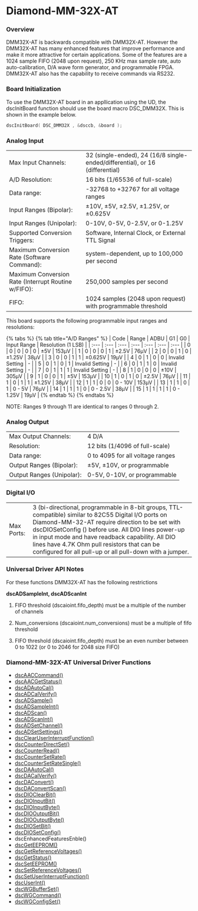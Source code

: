 # Diamond-MM-32X-AT

### Overview

DMM32X-AT is backwards compatible with DMM32X-AT. However the DMM32X-AT has many enhanced features that improve performance and make it more attractive for certain applications. Some of the features are a 1024 sample FIFO \(2048 upon request\), 250 KHz max sample rate, auto auto-calibration, D/A wave form generator, and programmable FPGA. DMM32X-AT also has the capability to receive commands via RS232.

### Board Initialization

To use the DMM32X-AT board in an appllication using the UD, the dscInitBoard function should use the board macro DSC\_DMM32X. This is shown in the example below.

```c
dscInitBoard( DSC_DMM32X , &dsccb, &board );
```

### Analog Input

|  |  |
| :--- | :--- |
| Max Input Channels: | 32 \(single-ended\), 24 \(16/8 single-ended/differential\), or 16 \(differential\) |
| A/D Resolution: | 16 bits \(1/65536 of full-scale\) |
| Data range: | -32768 to +32767 for all voltage ranges |
| Input Ranges \(Bipolar\): | ±10V, ±5V, ±2.5V, ±1.25V, or ±0.625V |
| Input Ranges \(Unipolar\): | 0-10V, 0-5V, 0-2.5V, or 0-1.25V |
| Supported Conversion Triggers: | Software, Internal Clock, or External TTL Signal |
| Maximum Conversion Rate \(Software Command\): | system-dependent, up to 100,000 per second |
| Maximum Conversion Rate \(Interrupt Routine w/FIFO\): | 250,000 samples per second |
| FIFO: | 1024 samples \(2048 upon request\) with programmable threshold |

This board supports the following programmable input ranges and resolutions:

{% tabs %}
{% tab title="A/D Ranges" %}
| Code | Range | ADBU | G1 | G0 | Input Range | Resolution \(1 LSB\) |
| :--- | :--- | :--- | :--- | :--- | :--- | :--- |
| 0 | 0 | 0 | 0 | 0 | ±5V | 153μV |
| 1 | 0 | 0 | 0 | 1 | ±2.5V | 76μV |
| 2 | 0 | 0 | 1 | 0 | ±1.25V | 38μV |
| 3 | 0 | 0 | 1 | 1 | ±0.625V | 19μV |
| 4 | 0 | 1 | 0 | 0 | Invalid Setting | - |
| 5 | 0 | 1 | 0 | 1 | Invalid Setting | - |
| 6 | 0 | 1 | 1 | 0 | Invalid Setting | - |
| 7 | 0 | 1 | 1 | 1 | Invalid Setting | - |
| 8 | 1 | 0 | 0 | 0 | ±10V | 305μV |
| 9 | 1 | 0 | 0 | 1 | ±5V | 153μV |
| 10 | 1 | 0 | 1 | 0 | ±2.5V | 76μV |
| 11 | 1 | 0 | 1 | 1 | ±1.25V | 38μV |
| 12 | 1 | 1 | 0 | 0 | 0 - 10V | 153μV |
| 13 | 1 | 1 | 0 | 1 | 0 - 5V | 76μV |
| 14 | 1 | 1 | 1 | 0 | 0 - 2.5V | 38μV |
| 15 | 1 | 1 | 1 | 1 | 0 - 1.25V | 19μV |
{% endtab %}
{% endtabs %}

NOTE: Ranges 9 through 11 are identical to ranges 0 through 2.

### Analog Output

|  |  |
| :--- | :--- |
| Max Output Channels: | 4 D/A |
| Resolution: | 12 bits \(1/4096 of full-scale\) |
| Data range: | 0 to 4095 for all voltage ranges |
| Output Ranges \(Bipolar\): | ±5V, ±10V, or programmable |
| Output Ranges \(Unipolar\): | 0-5V, 0-10V, or programmable |

### Digital I/O

|  |  |
| :--- | :--- |
| Max Ports: | 3 \(bi-directional, programmable in 8-bit groups, TTL-compatible\) similar to 82C55 Digital I/O ports on Diamond-MM-32-AT require direction to be set with dscDIOSetConfig \(\) before use. All DIO lines power-up in input mode and have readback capability. All DIO lines have 4.7K Ohm pull resistors that can be configured for all pull-up or all pull-down with a jumper. |

### Universal Driver API Notes

For these functions DMM32X-AT has the following restrictions

**dscADSampleInt, dscADScanInt**

1. FIFO threshold \(dscaioint.fifo\_depth\) must be a multiple of the number of channels 

2. Num\_conversions \(dscaioint.num\_conversions\) must be a multiple of fifo threshold 

3. FIFO threshold \(dscaioint.fifo\_depth\) must be an even number between 0 to 1022 \(or 0 to 2046 for 2048 size FIFO\)

### Diamond-MM-32X-AT Universal Driver Functions

* [dscAACCommand\(\) ](../14.-universal-driver-apis/dscaaccommand.md)
* [dscAACGetStatus\(\) ](../14.-universal-driver-apis/dscaacgetstatus.md)
* [dscADAutoCal\(\) ](../14.-universal-driver-apis/dscadautocal.md)
* [dscADCalVerify\(\) ](../14.-universal-driver-apis/dscadcalverify.md)
* [dscADSample\(\) ](../14.-universal-driver-apis/dscadsample.md)
* [dscADSampleInt\(\) ](../14.-universal-driver-apis/dscadsampleint.md)
* [dscADScan\(\)](../14.-universal-driver-apis/dscadscan.md) 
* [dscADScanInt\(\) ](../14.-universal-driver-apis/dscadscanint.md)
* [dscADSetChannel\(\) ](../14.-universal-driver-apis/dscadsetchannel.md)
* [dscADSetSettings\(\) ](../14.-universal-driver-apis/dscadsetsettings.md)
* [dscClearUserInterruptFunction\(\) ](../14.-universal-driver-apis/dscclearuserinterruptfunction.md)
* [dscCounterDirectSet\(\) ](../14.-universal-driver-apis/dsccounterdirectset.md)
* [dscCounterRead\(\) ](../14.-universal-driver-apis/dsccounterread.md)
* [dscCounterSetRate\(\) ](../14.-universal-driver-apis/dsccountersetrate.md)
* [dscCounterSetRateSingle\(\) ](../14.-universal-driver-apis/dsccountersetratesingle.md)
* [dscDAAutoCal\(\) ](../14.-universal-driver-apis/dscdaautocal.md)
* [dscDACalVerify\(\)](../14.-universal-driver-apis/dscdacalverify.md) 
* [dscDAConvert\(\) ](../14.-universal-driver-apis/dscdaconvert.md)
* [dscDAConvertScan\(\) ](../14.-universal-driver-apis/dscdaconvertscan.md)
* [dscDIOClearBit\(\) ](../14.-universal-driver-apis/dscdioclearbit.md)
* [dscDIOInputBit\(\) ](../14.-universal-driver-apis/dscdioinputbit.md)
* [dscDIOInputByte\(\)](../14.-universal-driver-apis/dscdioinputbyte.md) 
* [dscDIOOutputBit\(\) ](../14.-universal-driver-apis/dscdiooutputbit.md)
* [dscDIOOutputByte\(\) ](../14.-universal-driver-apis/dscdiooutputbyte.md)
* [dscDIOSetBit\(\) ](../14.-universal-driver-apis/dscdiosetbit.md)
* [dscDIOSetConfig\(\)](../14.-universal-driver-apis/dscdiosetconfig.md) 
* dscEnhancedFeaturesEnble\(\) 
* [dscGetEEPROM\(\) ](../14.-universal-driver-apis/dscgeteeprom.md)
* [dscGetReferenceVoltages\(\) ](../14.-universal-driver-apis/dscgetreferencevoltages.md)
* [dscGetStatus\(\) ](../14.-universal-driver-apis/dscgetstatus.md)
* [dscSetEEPROM\(\) ](../14.-universal-driver-apis/dscseteeprom.md)
* [dscSetReferenceVoltages\(\) ](../14.-universal-driver-apis/dscsetreferencevoltages.md)
* [dscSetUserInterruptFunction\(\)](../14.-universal-driver-apis/dscsetuserinterruptfunction.md) 
* [dscUserInt\(\) ](../14.-universal-driver-apis/dscuserint.md)
* [dscWGBufferSet\(\) ](../14.-universal-driver-apis/dscwgbufferset.md)
* [dscWGCommand\(\)](../14.-universal-driver-apis/dscwgcommand.md) 
* [dscWGConfigSet\(\)](../14.-universal-driver-apis/dscwgconfigset.md)

